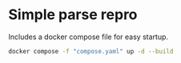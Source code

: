 # Simple parse repro 

Includes a docker compose file for easy startup. 

``` bash
docker compose -f "compose.yaml" up -d --build
```
